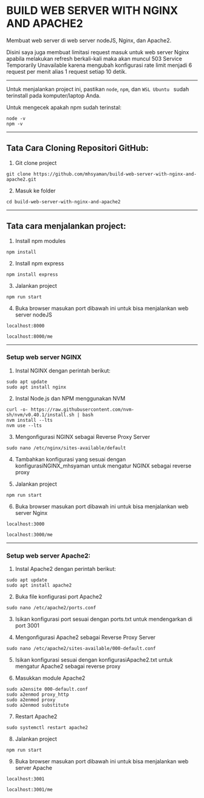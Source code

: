# BUILD WEB SERVER WITH NGINX AND APACHE2

Membuat web server di web server nodeJS, Nginx, dan Apache2.

Disini saya juga membuat limitasi request masuk untuk web server Nginx apabila melakukan refresh berkali-kali maka akan muncul 503 Service Temporarily Unavailable karena mengubah konfigurasi rate limit menjadi 6 request per menit alias 1 request setiap 10 detik.

---

Untuk menjalankan project ini, pastikan `node`, `npm`, dan `WSL Ubuntu ` sudah terinstall pada komputer/laptop Anda.

Untuk mengecek apakah npm sudah terinstal:

```
node -v
npm -v
```

---

## Tata Cara Cloning Repositori GitHub:

1. Git clone project

```
git clone https://github.com/mhsyaman/build-web-server-with-nginx-and-apache2.git
```

2. Masuk ke folder

```
cd build-web-server-with-nginx-and-apache2
```

---

## Tata cara menjalankan project:

1. Install npm modules

```
npm install
```

2. Install npm express

```
npm install express
```

3. Jalankan project

```
npm run start
```

4. Buka browser masukan port dibawah ini untuk bisa menjalankan web server nodeJS

```
localhost:8000
```

```
localhost:8000/me
```

---

### Setup web server NGINX

1. Instal NGINX dengan perintah berikut:

```
sudo apt update
sudo apt install nginx
```

2. Instal Node.js dan NPM menggunakan NVM

```
curl -o- https://raw.githubusercontent.com/nvm-sh/nvm/v0.40.1/install.sh | bash
nvm install --lts
nvm use --lts
```

3. Mengonfigurasi NGINX sebagai Reverse Proxy Server

```
sudo nano /etc/nginx/sites-available/default
```

4. Tambahkan konfigurasi yang sesuai dengan konfigurasiNGINX_mhsyaman untuk mengatur NGINX sebagai reverse proxy

5. Jalankan project

```
npm run start
```

6. Buka browser masukan port dibawah ini untuk bisa menjalankan web server Nginx

```
localhost:3000
```

```
localhost:3000/me
```

---

### Setup web server Apache2:

1. Instal Apache2 dengan perintah berikut:

```
sudo apt update
sudo apt install apache2
```

2. Buka file konfigurasi port Apache2

```
sudo nano /etc/apache2/ports.conf

```

3. Isikan konfigurasi port sesuai dengan ports.txt untuk mendengarkan di port 3001

4. Mengonfigurasi Apache2 sebagai Reverse Proxy Server

```
sudo nano /etc/apache2/sites-available/000-default.conf
```

5. Isikan konfigurasi sesuai dengan konfigurasiApache2.txt untuk mengatur Apache2 sebagai reverse proxy

6. Masukkan module Apache2

```
sudo a2ensite 000-default.conf
sudo a2enmod proxy_http
sudo a2enmod proxy
sudo a2enmod substitute

```

7. Restart Apache2

```
sudo systemctl restart apache2

```

8. Jalankan project

```
npm run start
```

9. Buka browser masukan port dibawah ini untuk bisa menjalankan web server Apache

```
localhost:3001
```

```
localhost:3001/me
```
